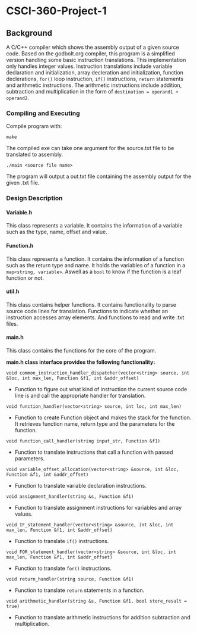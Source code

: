 # CSCI-360-Project-1

## Background

A C/C++ compiler which shows the assembly output of a given source code. Based on the 
godbolt.org compiler, this program is a simplified version handling some basic instruction translations. This implementation only handles integer values. Instruction translations include variable declaration and initialization, array decleration and initialization, function declerations, `for()` loop instruction, `if()` instructions, `return` statements and arithmetic instructions. The arithmetic instructions include addition, subtraction and multiplication in the form of `destination = operand1 + operand2`.

### Compiling and Executing
Compile program with:
```
make
```
The compiled exe can take one argument for the source.txt file to be translated to assembly.
```
./main <source file name>
```
The program will output a out.txt file containing the assembly output for the given .txt file.

### Design Description

#### Variable.h
This class represents a variable. It contains the information of a variable such as the type, name, offset and value.

#### Function.h
This class represents a function. It contains the information of a function such as the return type and name. It holds the variables of a function in a `map<string, variable>`. Aswell as a `bool` to know if the function is a leaf function or not.

#### util.h
This class contains helper functions. It contains functionality to parse source code lines for translation. Functions to indicate whether an instruction accesses array elements. And functions to read and write .txt files.

#### main.h
This class contains the functions for the core of the program. 

**main.h class interface provides the following functionality:**

`void common_instruction_handler_dispatcher(vector<string> source, int &loc, int max_len, Function &f1, int &addr_offset)`
* Function to figure out what kind of instruction the current source code line is and call the appropriate handler for translation.

`void function_handler(vector<string> source, int loc, int max_len)`
* Function to create Function object and makes the stack for the function. It retrieves function name, return type and the parameters for the function.

`void function_call_handler(string input_str, Function &f1)`
* Function to translate instructions that call a function with passed parameters.

`void variable_offset_allocation(vector<string> &source, int &loc, Function &f1, int &addr_offset)`
* Function to translate variable declaration instructions.

`void assignment_handler(string &s, Function &f1)`
* Function to translate assignment instructions for variables and array values.

`void IF_statement_handler(vector<string> &source, int &loc, int max_len, Function &f1, int &addr_offset)`
* Function to translate `if()` instructions.

`void FOR_statement_handler(vector<string> &source, int &loc, int max_len, Function &f1, int &addr_offset)`
* Function to translate `for()` instructions.

`void return_handler(string source, Function &f1)`
* Function to translate `return` statements in a function.

`void arithmetic_handler(string &s, Function &f1, bool store_result = true)`
* Function to translate arithmetic instructions for addition subtraction and multiplication.






